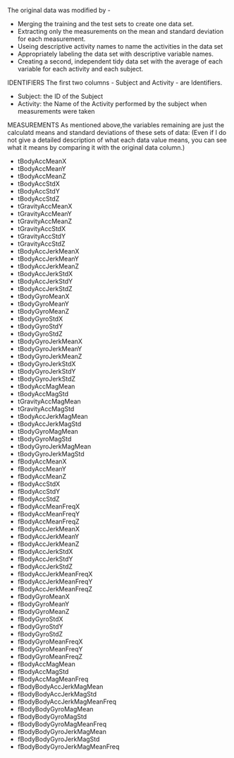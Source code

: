 The original data was modified by - 
- Merging the training and the test sets to create one data set.
- Extracting only the measurements on the mean and standard deviation for each measurement.
- Useing descriptive activity names to name the activities in the data set
- Appropriately labeling the data set with descriptive variable names.
- Creating a second, independent tidy data set with the average of each variable for each activity and each subject.

IDENTIFIERS
The first two columns - Subject and Activity - are Identifiers.
  - Subject: the ID of the Subject
  - Activity: the Name of the Activity performed by the subject when measurements were taken
  
MEASUREMENTS
As mentioned above,the variables remaining are just the calculatd means and standard deviations of these sets of data: (Even if I do not give a detailed description of what each data value means, you can see what it means by comparing it with the original data column.)
  - tBodyAccMeanX
  - tBodyAccMeanY
  - tBodyAccMeanZ
  - tBodyAccStdX
  - tBodyAccStdY
  - tBodyAccStdZ
  - tGravityAccMeanX
  - tGravityAccMeanY
  - tGravityAccMeanZ
  - tGravityAccStdX
  - tGravityAccStdY
  - tGravityAccStdZ
  - tBodyAccJerkMeanX
  - tBodyAccJerkMeanY
  - tBodyAccJerkMeanZ
  - tBodyAccJerkStdX
  - tBodyAccJerkStdY
  - tBodyAccJerkStdZ
  - tBodyGyroMeanX
  - tBodyGyroMeanY
  - tBodyGyroMeanZ
  - tBodyGyroStdX
  - tBodyGyroStdY
  - tBodyGyroStdZ
  - tBodyGyroJerkMeanX
  - tBodyGyroJerkMeanY
  - tBodyGyroJerkMeanZ
  - tBodyGyroJerkStdX
  - tBodyGyroJerkStdY
  - tBodyGyroJerkStdZ
  - tBodyAccMagMean
  - tBodyAccMagStd
  - tGravityAccMagMean
  - tGravityAccMagStd
  - tBodyAccJerkMagMean
  - tBodyAccJerkMagStd
  - tBodyGyroMagMean
  - tBodyGyroMagStd
  - tBodyGyroJerkMagMean
  - tBodyGyroJerkMagStd
  - fBodyAccMeanX
  - fBodyAccMeanY
  - fBodyAccMeanZ
  - fBodyAccStdX
  - fBodyAccStdY
  - fBodyAccStdZ
  - fBodyAccMeanFreqX
  - fBodyAccMeanFreqY
  - fBodyAccMeanFreqZ
  - fBodyAccJerkMeanX
  - fBodyAccJerkMeanY
  - fBodyAccJerkMeanZ
  - fBodyAccJerkStdX
  - fBodyAccJerkStdY
  - fBodyAccJerkStdZ
  - fBodyAccJerkMeanFreqX
  - fBodyAccJerkMeanFreqY
  - fBodyAccJerkMeanFreqZ
  - fBodyGyroMeanX
  - fBodyGyroMeanY
  - fBodyGyroMeanZ
  - fBodyGyroStdX
  - fBodyGyroStdY
  - fBodyGyroStdZ
  - fBodyGyroMeanFreqX
  - fBodyGyroMeanFreqY
  - fBodyGyroMeanFreqZ
  - fBodyAccMagMean
  - fBodyAccMagStd
  - fBodyAccMagMeanFreq
  - fBodyBodyAccJerkMagMean
  - fBodyBodyAccJerkMagStd
  - fBodyBodyAccJerkMagMeanFreq
  - fBodyBodyGyroMagMean
  - fBodyBodyGyroMagStd
  - fBodyBodyGyroMagMeanFreq
  - fBodyBodyGyroJerkMagMean
  - fBodyBodyGyroJerkMagStd
  - fBodyBodyGyroJerkMagMeanFreq
